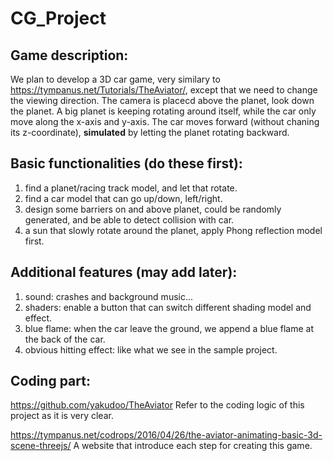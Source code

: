# CG_Project

## Game description: 
We plan to develop a 3D car game, very similary to https://tympanus.net/Tutorials/TheAviator/, except that we need to change the viewing direction.
The camera is placecd above the planet, look down the planet. A big planet is keeping rotating around itself, while the car only move 
along the x-axis and y-axis. The car moves forward (without chaning its z-coordinate), **simulated** by letting the planet rotating backward.

## Basic functionalities (do these first):
1. find a planet/racing track model, and let that rotate.
2. find a car model that can go up/down, left/right.
3. design some barriers on and above planet, could be randomly generated, and be able to detect collision with car.
4. a sun that slowly rotate around the planet, apply Phong reflection model first.

## Additional features (may add later): 
1. sound: crashes and background music...
2. shaders: enable a button that can switch different shading model and effect.
3. blue flame: when the car leave the ground, we append a blue flame at the back of the car.
4. obvious hitting effect: like what we see in the sample project.

## Coding part:
https://github.com/yakudoo/TheAviator
Refer to the coding logic of this project as it is very clear.

https://tympanus.net/codrops/2016/04/26/the-aviator-animating-basic-3d-scene-threejs/
A website that introduce each step for creating this game.
